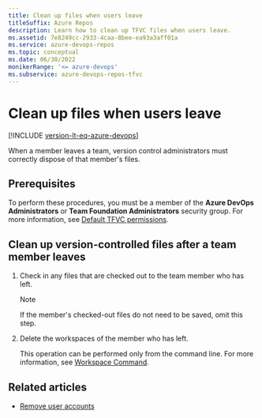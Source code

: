 ```yaml
---
title: Clean up files when users leave
titleSuffix: Azure Repos
description: Learn how to clean up TFVC files when users leave.
ms.assetid: 7e8249cc-2933-4caa-8bee-ea93a3aff01a
ms.service: azure-devops-repos
ms.topic: conceptual
ms.date: 06/30/2022
monikerRange: '<= azure-devops'
ms.subservice: azure-devops-repos-tfvc
---
```



# Clean up files when users leave

[!INCLUDE [version-lt-eq-azure-devops](../../includes/version-lt-eq-azure-devops.md)]

When a member leaves a team, version control administrators must correctly dispose of that member's files.

## Prerequisites

To perform these procedures, you must be a member of the **Azure DevOps Administrators** or **Team Foundation Administrators** security group. For more information, see [Default TFVC permissions](../../organizations/security/default-tfvc-permissions.md).

## Clean up version-controlled files after a team member leaves

1.  Check in any files that are checked out to the team member who has left.

    > [!NOTE]
    > If the member's checked-out files do not need to be saved, omit this step.

2.  Delete the workspaces of the member who has left.

    This operation can be performed only from the command line. For more information, see [Workspace Command](workspace-command.md).

## Related articles

- [Remove user accounts](/azure/active-directory/add-users-azure-active-directory#delete-a-user?toc=/azure/devops/organizations/security/toc.json)
